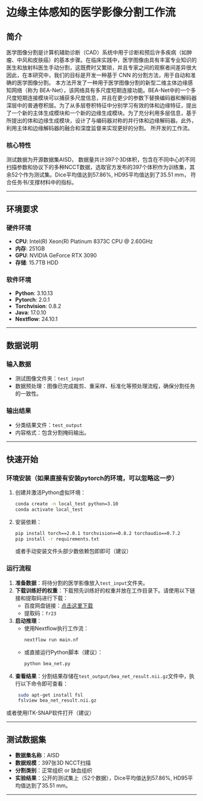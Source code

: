 # 边缘主体感知的医学影像分割工作流

## 简介
医学图像分割是计算机辅助诊断（CAD）系统中用于诊断和预后许多疾病（如肿瘤、中风和皮肤癌）的基本步骤。在临床实践中，医学图像由具有丰富专业知识的医生和放射科医生手动分割，这既费时又繁琐，并且专家之间的观察者间差异很大因此，在本研究中，我们的目标是开发一种基于 CNN 的分割方法，用于自动和准确的医学图像分割。
本方法开发了一种用于医学图像分割的新型二维主体边缘感知网络（称为 BEA-Net），该网络具有多尺度短期连接功能。BEA-Net中的一个多尺度短期连接模块可以捕获多尺度信息，并且在更少的参数下替换编码器和解码器深层中的普通卷积层。为了从多层卷积特征中分别学习有效的体和边缘特征，提出了一个新的主体生成模块和一个新的边缘生成模块。为了充分利用多层信息，基于所提出的体和边缘生成模块，设计了与编码器对称的并行体和边缘解码器。此外，利用主体和边缘解码器的融合和深度监督来实现更好的分割。
所开发的工作流。


### 核心特性
测试数据为开源数据集AISD， 数据量共计397个3D体积，包含在不同中心的不同扫描参数和协议下的多种NCCT数据，选取官方发布的397个体积作为训练集，其余52个作为测试集。Dice平均值达到57.86%, HD95平均值达到了35.51 mm， 符合任务书/支撑材料中的指标。

---

## 环境要求
### 硬件环境
- **CPU**: Intel(R) Xeon(R) Platinum 8373C CPU @ 2.60GHz  
- **内存**: 251GB  
- **GPU**: NVIDIA GeForce RTX 3090  
- **存储**: 15.7TB HDD  

### 软件环境
- **Python**: 3.10.13  
- **Pytorch**: 2.0.1  
- **Torchvision**: 0.8.2
- **Java**: 17.0.10
- **Nextflow**: 24.10.1  

---

## 数据说明
### 输入数据
- 测试图像文件夹：`test_input`
- 数据预处理：图像已完成裁剪、重采样、标准化等预处理流程，确保分割任务的一致性。

### 输出结果
- 分类结果文件：`test_output`  
- 内容格式：包含分割掩码输出。

---

## 快速开始
### 环境安装（如果直接有安装pytorch的环境，可以忽略这一步）
1. 创建并激活Python虚拟环境：
   ```bash
   conda create -n local_test python=3.10
   conda activate local_test
   ```
2. 安装依赖：
   ```bash
   pip install torch==2.0.1 torchvision==0.8.2 torchaudio==0.7.2
   pip install -r requirements.txt
      ```
   或者手动安装文件头部少数依赖包即即可（建议）


### 运行流程
1. **准备数据**：将待分割的医学影像放入`test_input`文件夹。
2. **下载训练好的权重**：下载预先训练好的权重并放在工作目录下。请使用以下链接和提取码进行下载：
   - 百度网盘链接：[点击这里下载](https://pan.baidu.com/s/1sR8NUNE8aylamIDDFvJjiA) 
   - 提取码：`fr23`
3. **启动推理**：
   - 使用Nextflow执行工作流：
     ```bash
     nextflow run main.nf
     ```
   - 或直接运行Python脚本（建议）：
     ```bash
     python bea_net.py
     ```
4. **查看结果**：分割结果存储在`test_output/bea_net_result.nii.gz`文件中，执行以下命令即可查看：
   ```bash
    sudo apt-get install fsl
    fslview bea_net_result.nii.gz
   ```
或者使用ITK-SNAP软件打开（建议）

---

## 测试数据集
- **数据集名称**：AISD
- **数据规模**：397张3D NCCT扫描 
- **分割类别**：正常组织 or 缺血组织  
- **实验结果**：公开的测试集上（52个数据），Dice平均值达到57.86%, HD95平均值达到了35.51 mm。

---


